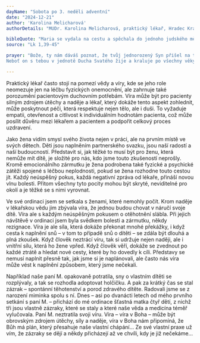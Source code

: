 ```yaml
---
dayName: "Sobota po 3. neděli adventní"
date: "2024-12-21"
author: 'Karolina Melicharová'
authorDetails: "MUDr. Karolina Melicharová, praktický lékař, Hradec Králové"

bibleQuote: "Maria se vydala na cestu a spěchala do jednoho judského města v horách. Vešla do Zachariášova domu a pozdravila Alžbětu. Jakmile Alžběta uslyšela Mariin pozdrav, dítě se radostně pohnulo v jejím lůně. Alžběta byla naplněna Duchem Svatým a zvolala mocným hlasem: „Požehnaná tys mezi ženami a požehnaný plod života tvého! Jak jsem si zasloužila, že matka mého Pána přišla ke mně? Vždyť jakmile zazněl tvůj pozdrav v mých uších, dítě se živě a radostně pohnulo v mém lůně! Blahoslavená, která jsi uvěřila, že se splní to, co ti bylo řečeno od Pána!“"
source: "Lk 1,39-45"

prayer: "Bože, ty nám dáváš poznat, že tvůj jednorozený Syn přišel na tento svět a stal se jedním z nás; vyslyš naše prosby a dej, ať se naše radost ze spojení s ním dovrší, až přijde ve své slávě.
Neboť on s tebou v jednotě Ducha Svatého žije a kraluje po všechny věky věků. Amen."

---
```


Praktický lékař často stojí na pomezí vědy a víry, kde se jeho role neomezuje jen na léčbu fyzických onemocnění, ale zahrnuje také porozumění pacientovým duchovním potřebám. Víra může být pro pacienty silným zdrojem útěchy a naděje a lékař, který dokáže tento aspekt zohlednit, může poskytnout péči, která respektuje nejen tělo, ale i duši. To vyžaduje empatii, otevřenost a citlivost k individuálním hodnotám pacienta, což může posílit důvěru mezi lékařem a pacientem a podpořit celkový proces uzdravení.

Jako žena vidím smysl svého života nejen v práci, ale na prvním místě ve svých dětech. Děti jsou naplněním partnerského svazku, jsou naší radostí a naší budoucností. Představit si, jak těžké to musí být pro ženu, která nemůže mít dítě, je složité pro nás, kdo jsme touto zkušeností neprošly. Kromě emocionálního zármutku je žena podrobena také fyzické a psychické zátěži spojené s léčbou neplodnosti, pokud se žena rozhodne touto cestou jít. Každý neúspěšný pokus, každá negativní zpráva od lékaře, přináší novou vlnu bolesti. Přitom všechny tyto pocity mohou být skryté, neviditelné pro okolí a je těžké se s nimi vyrovnat.

Ve své ordinaci jsem se setkala s ženami, které nemohly počít. Krom naděje v lékařskou vědu jim zbývala víra, že jednou budou chovat v náručí svoje dítě. Víra ale s každým neúspěšným pokusem o otěhotnění slábla. Při jejich návštěvě v ordinaci jsem byla svědkem bolesti a zármutku, někdy rezignace. Víra je ale síla, která dokáže překonat mnohé překážky, i když cesta k naplnění snů – v tom to případě snů o dítěti – se zdála být dlouhá a plná zkoušek. Když člověk neztrácí víru, tak si udržuje nejen naději, ale i vnitřní sílu, která ho žene vpřed. Když člověk věří, dokáže se zvednout po každé ztrátě a hledat nové cesty, které by ho dovedly k cíli. Představy se nemusí naplnit přesně tak, jak jsme si je naplánovali, ale často nás víra může vést k naplnění způsobem, který jsme nečekali.

Například naše paní M. opakovaně potratila, sny o vlastním dítěti se rozplývaly, a tak se rozhodla adoptovat holčičku. A pak za krátký čas se stal zázrak – spontánní těhotenství a porod zdravého dítěte. Radovali jsme se z narození miminka spolu s ní. Dnes – asi po dvanácti letech od mého prvního setkání s paní M. – přichází do mé ordinace šťastná matka čtyř dětí, z nichž tři jsou vlastně zázraky, které se staly a které naše věda a medicína téměř vylučovala. Paní M. neztratila svoji víru. Víra – víra v Boha – může být obrovským zdrojem útěchy, síly a naděje, víra v Boha nám připomíná, že Bůh má plán, který přesahuje naše vlastní chápání… Ze své vlastní praxe už vím, že zázraky se dějí a někdy přicházejí až ve chvíli, kdy je již nečekáme…

